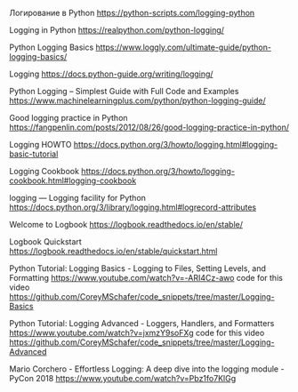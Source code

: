 Логирование в Python
https://python-scripts.com/logging-python

Logging in Python
https://realpython.com/python-logging/

Python Logging Basics
https://www.loggly.com/ultimate-guide/python-logging-basics/

Logging
https://docs.python-guide.org/writing/logging/

Python Logging – Simplest Guide with Full Code and Examples
https://www.machinelearningplus.com/python/python-logging-guide/

Good logging practice in Python
https://fangpenlin.com/posts/2012/08/26/good-logging-practice-in-python/

Logging HOWTO
https://docs.python.org/3/howto/logging.html#logging-basic-tutorial

Logging Cookbook
https://docs.python.org/3/howto/logging-cookbook.html#logging-cookbook

logging — Logging facility for Python
https://docs.python.org/3/library/logging.html#logrecord-attributes


Welcome to Logbook
https://logbook.readthedocs.io/en/stable/

Logbook Quickstart
https://logbook.readthedocs.io/en/stable/quickstart.html

Python Tutorial: Logging Basics - Logging to Files, Setting Levels, and Formatting
https://www.youtube.com/watch?v=-ARI4Cz-awo
code for this video
https://github.com/CoreyMSchafer/code_snippets/tree/master/Logging-Basics

Python Tutorial: Logging Advanced - Loggers, Handlers, and Formatters
https://www.youtube.com/watch?v=jxmzY9soFXg
code for this video
https://github.com/CoreyMSchafer/code_snippets/tree/master/Logging-Advanced

Mario Corchero - Effortless Logging: A deep dive into the logging module - PyCon 2018
https://www.youtube.com/watch?v=Pbz1fo7KlGg
